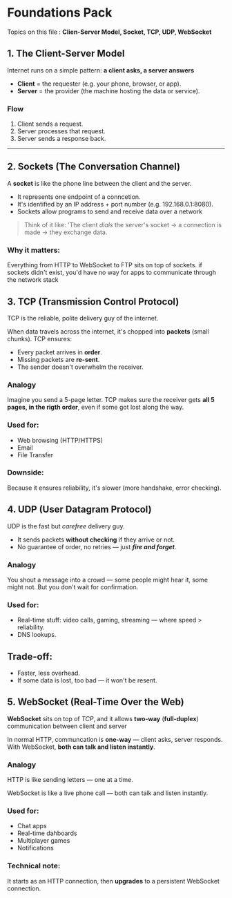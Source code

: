 Foundations Pack
==================

Topics on this file : **Clien-Server Model, Socket, TCP, UDP, WebSocket**


## 1. The Client-Server Model 
Internet runs on a simple pattern: **a client asks, a server answers**

- **Client** = the requester (e.g. your phone, browser, or app).
- **Server** = the provider (the machine hosting the data or service).

### Flow
1. Client sends a request.
2. Server processes that request.
3. Server sends a response back.
---

## 2. Sockets (The Conversation Channel)
A **socket** is like the phone line between the client and the server.
- It represents one endpoint of a conncetion.
- It's identified by an IP address + port number (e.g. 192.168.0.1:8080).
- Sockets allow programs to send and receive data over a network

> Think of it like: 'The client *dials* the server's socket -> a connection is made -> they exchange data.

### Why it matters:
Everything from HTTP to WebSocket to FTP sits on top of sockets.
if sockets didn't exist, you'd have no way for apps to communicate through the network stack

## 3. TCP (Transmission Control Protocol)
TCP is the reliable, polite delivery guy of the internet.

When data travels across the internet, it's chopped into **packets** (small chunks). TCP ensures:
- Every packet arrives in **order**.
- Missing packets are **re-sent**.
- The sender doesn't overwhelm the receiver.

### Analogy
Imagine you send a 5-page letter.
TCP makes sure the receiver gets **all 5 pages, in the rigth order**, even if some got lost along the way.

### Used for:
- Web browsing (HTTP/HTTPS) 
- Email
- File Transfer

### Downside:
Because it ensures reliability, it's slower (more handshake, error checking).

## 4. UDP (User Datagram Protocol)
UDP is the fast but *carefree* delivery guy.
- It sends packets **without checking** if they arrive or not.
- No guarantee of order, no retries — just ***fire and forget***.

### Analogy
You shout a message into a crowd — some people might hear it, some might not. But you don't wait for confirmation.

### Used for:
- Real-time stuff: video calls, gaming, streaming — where speed > reliability.
- DNS lookups.

## Trade-off:
- Faster, less overhead.
- If some data is lost, too bad — it won't be resent.

## 5. WebSocket (Real-Time Over the Web)
**WebSocket** sits on top of *TCP*, and it allows **two-way** (**full-duplex**) communication between client and server

In normal HTTP, communcation is **one-way** — client asks, server responds. With WebSocket, **both can talk and listen instantly**.

### Analogy
HTTP is like sending letters — one at a time.

WebSocket is like a live phone call — both can talk and listen instantly.

### Used for:
- Chat apps
- Real-time dahboards
- Multiplayer games
- Notifications

### Technical note:  
It starts as an HTTP connection, then **upgrades** to a persistent WebSocket connection.
